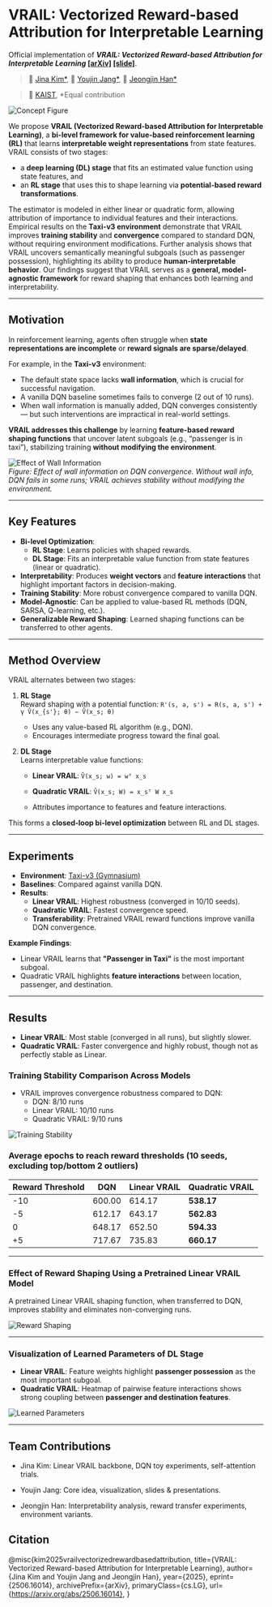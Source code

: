 # VRAIL: Vectorized Reward-based Attribution for Interpretable Learning

Official implementation of **_VRAIL: Vectorized Reward-based Attribution for Interpretable Learning_ [[arXiv]](https://arxiv.org/abs/2506.16014) [[slide]](https://drive.google.com/file/d/1th0FzY0WbpATT7SdJMwVqOIlV8qA40Kv/view?usp=sharing)**.

> 🏫 [Jina Kim*](https://jina0218.github.io/), 🏫 [Youjin Jang*](https://github.com/jangyoujin0917), 🏫 [Jeongjin Han*](https://github.com/Jeong-jin-Han)

> 🏫 [KAIST](https://www.kaist.ac.kr/en/), *Equal contribution

![Concept Figure](img/cs377.png)

We propose **VRAIL (Vectorized Reward-based Attribution for Interpretable Learning)**, a **bi-level framework for value-based reinforcement learning (RL)** that learns **interpretable weight representations** from state features.  
VRAIL consists of two stages:  
- a **deep learning (DL) stage** that fits an estimated value function using state features, and  
- an **RL stage** that uses this to shape learning via **potential-based reward transformations**.  

The estimator is modeled in either linear or quadratic form, allowing attribution of importance to individual features and their interactions. Empirical results on the **Taxi-v3 environment** demonstrate that VRAIL improves **training stability** and **convergence** compared to standard DQN, without requiring environment modifications. Further analysis shows that VRAIL uncovers semantically meaningful subgoals (such as passenger possession), highlighting its ability to produce **human-interpretable behavior**. Our findings suggest that VRAIL serves as a **general, model-agnostic framework** for reward shaping that enhances both learning and interpretability.



---

## Motivation
In reinforcement learning, agents often struggle when **state representations are incomplete** or **reward signals are sparse/delayed**.  

For example, in the **Taxi-v3** environment:  
- The default state space lacks **wall information**, which is crucial for successful navigation.  
- A vanilla DQN baseline sometimes fails to converge (2 out of 10 runs).  
- When wall information is manually added, DQN converges consistently — but such interventions are impractical in real-world settings.  

**VRAIL addresses this challenge** by learning **feature-based reward shaping functions** that uncover latent subgoals (e.g., “passenger is in taxi”), stabilizing training **without modifying the environment**.

![Effect of Wall Information](img/wall_info.png)  
*Figure: Effect of wall information on DQN convergence. Without wall info, DQN fails in some runs; VRAIL achieves stability without modifying the environment.*

---

## Key Features
- **Bi-level Optimization**:  
  - **RL Stage**: Learns policies with shaped rewards.  
  - **DL Stage**: Fits an interpretable value function from state features (linear or quadratic).  
- **Interpretability**: Produces **weight vectors** and **feature interactions** that highlight important factors in decision-making.  
- **Training Stability**: More robust convergence compared to vanilla DQN.  
- **Model-Agnostic**: Can be applied to value-based RL methods (DQN, SARSA, Q-learning, etc.).  
- **Generalizable Reward Shaping**: Learned shaping functions can be transferred to other agents.

---

## Method Overview
VRAIL alternates between two stages:

1. **RL Stage**  
   Reward shaping with a potential function:
   `R'(s, a, s') = R(s, a, s') + γ V̂(x_{s'}; θ) − V̂(x_s; θ)`

   - Uses any value-based RL algorithm (e.g., DQN).  
   - Encourages intermediate progress toward the final goal.  

2. **DL Stage**  
   Learns interpretable value functions:  
   - **Linear VRAIL**:  `V̂(x_s; w) = wᵀ x_s`
   - **Quadratic VRAIL**:  `V̂(x_s; W) = x_sᵀ W x_s`

   - Attributes importance to features and feature interactions.  

This forms a **closed-loop bi-level optimization** between RL and DL stages.

---

## Experiments
- **Environment**: [Taxi-v3 (Gymnasium)](https://gymnasium.farama.org/environments/toy_text/taxi/)  
- **Baselines**: Compared against vanilla DQN.  
- **Results**:
  - **Linear VRAIL**: Highest robustness (converged in 10/10 seeds).  
  - **Quadratic VRAIL**: Fastest convergence speed.  
  - **Transferability**: Pretrained VRAIL reward functions improve vanilla DQN convergence.  

**Example Findings**:
- Linear VRAIL learns that **"Passenger in Taxi"** is the most important subgoal.  
- Quadratic VRAIL highlights **feature interactions** between location, passenger, and destination.  

---

## Results
- **Linear VRAIL**: Most stable (converged in all runs), but slightly slower.  
- **Quadratic VRAIL**: Faster convergence and highly robust, though not as perfectly stable as Linear.  


### Training Stability Comparison Across Models
- VRAIL improves convergence robustness compared to DQN:  
  - DQN: 8/10 runs  
  - Linear VRAIL: 10/10 runs  
  - Quadratic VRAIL: 9/10 runs  

![Training Stability](img/training_stability.png)

### Average epochs to reach reward thresholds (10 seeds, excluding top/bottom 2 outliers)

| Reward Threshold | DQN | Linear VRAIL | Quadratic VRAIL |
|------------------|-----|--------------|-----------------|
| -10              | 600.00 | 614.17 | **538.17** |
| -5               | 612.17 | 643.17 | **562.83** |
| 0                | 648.17 | 652.50 | **594.33** |
| +5               | 717.67 | 735.83 | **660.17** |

---

### Effect of Reward Shaping Using a Pretrained Linear VRAIL Model
A pretrained Linear VRAIL shaping function, when transferred to DQN, improves stability and eliminates non-converging runs.  

![Reward Shaping](img/reward_shaping.png)

---

### Visualization of Learned Parameters of DL Stage
- **Linear VRAIL**: Feature weights highlight **passenger possession** as the most important subgoal.  
- **Quadratic VRAIL**: Heatmap of pairwise feature interactions shows strong coupling between **passenger and destination features**.  

![Learned Parameters](img/learned_params.png)

---

## Team Contributions
- Jina Kim: Linear VRAIL backbone, DQN toy experiments, self-attention trials.

- Youjin Jang: Core idea, visualization, slides & presentations.

- Jeongjin Han: Interpretability analysis, reward transfer experiments, environment variants.

## Citation
@misc{kim2025vrailvectorizedrewardbasedattribution,
      title={VRAIL: Vectorized Reward-based Attribution for Interpretable Learning}, 
      author={Jina Kim and Youjin Jang and Jeongjin Han},
      year={2025},
      eprint={2506.16014},
      archivePrefix={arXiv},
      primaryClass={cs.LG},
      url={https://arxiv.org/abs/2506.16014}, 
}